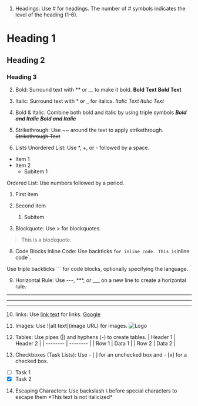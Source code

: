 1. Headings: Use # for headings. The number of # symbols indicates the level of the heading (1-6).
# Heading 1
## Heading 2
### Heading 3

2. Bold: Surround text with ** or __ to make it bold.
**Bold Text**
__Bold Text__

3. Italic: Surround text with * or _ for italics.
*Italic Text*
_Italic Text_

4. Bold & Italic: Combine both bold and italic by using triple symbols
***Bold and Italic***
___Bold and Italic___

5. Strikethrough: Use ~~ around the text to apply strikethrough.
~~Strikethrough Text~~

6. Lists
Unordered List: Use *, +, or - followed by a space.
- Item 1
- Item 2
  - Subitem 1

Ordered List: Use numbers followed by a period.
1. First item
2. Second item
   1. Subitem

7. Blockquote: Use > for blockquotes.
> This is a blockquote.

8. Code Blocks 
Inline Code: Use backticks ` for inline code.
This is `inline code`.

Use triple backticks ``` for code blocks, optionally specifying the language.

9. Horizontal Rule: Use ---, ***, or ___ on a new line to create a horizontal rule.
---
***
___

10. links: Use [link text](URL) for links.
[Google](https://www.google.com)

11. Images: Use ![alt text](image URL) for images.
![Logo](https://example.com/logo.png)

12. Tables: Use pipes (|) and hyphens (-) to create tables.
| Header 1 | Header 2 |
| -------- | -------- |
| Row 1    | Data 1   |
| Row 2    | Data 2   |

13. Checkboxes (Task Lists): Use - [ ] for an unchecked box and - [x] for a checked box.
- [ ] Task 1
- [x] Task 2

14. Escaping Characters: Use backslash \ before special characters to escape them
\*This text is not italicized\*



